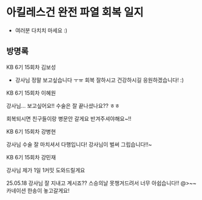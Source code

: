 # 아킬레스건 완전 파열 회복 일지

- 여러분 다치치 마세요 :)


## 방명록

KB 6기 15회차 김보성
- 강사님 정말 보고싶습니다 ㅜㅠ 회복 잘하시고 건강하시길 응원하겠습니다! :)

KB 6기 15회차 이혜원

강사님... 보고싶어요!!
수술은 잘 끝나셨나요?? ㅎㅎ

회복되시면 친구들이랑 병문안 갈게요 반겨주셔야해요~!!


KB 6기 15회차 강병현

강사님 수술 잘 마치셔서 다행입니다!
강사님이 벌써 그립습니다!!~


KB 6기 15회차 강민재

강사님 제가 1일 1커밋 도와드릴게요

25.05.18 
강사님 잘 지내고 계시죠??
스승의날 못챙겨드려서 너무 아쉽습니다!!
@>~~ 카네이션 한송이 놓고갈게요!

